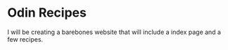 # Odin Recipes
I will be creating a barebones website that will include a index page and a few recipes.
